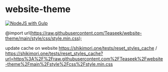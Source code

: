 # website-theme
[![NodeJS with Gulp](https://github.com/Teaseek/website-theme/actions/workflows/npm-gulp.yml/badge.svg?event=push)](https://github.com/Teaseek/website-theme/actions/workflows/npm-gulp.yml)

@import url(https://raw.githubusercontent.com/Teaseek/website-theme/main/style/css/style.min.css);

update cache on website https://shikimori.one/tests/reset_styles_cache / 
https://shikimori.one/tests/reset_styles_cache?url=https%3A%2F%2Fraw.githubusercontent.com%2FTeaseek%2Fwebsite-theme%2Fmain%2Fstyle%2Fcss%2Fstyle.min.css
